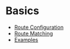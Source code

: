# Basics

* [Route Configuration](RouteConfiguration.md)
* [Route Matching](RouteMatching.md.md)
* [Examples](Examples.md)